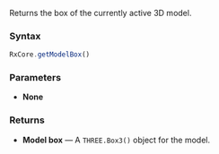 Returns the box of the currently active 3D model.

### Syntax

```typescript
RxCore.getModelBox()
```

### Parameters

- **None**

### Returns

- **Model box** — A `THREE.Box3()` object for the model.